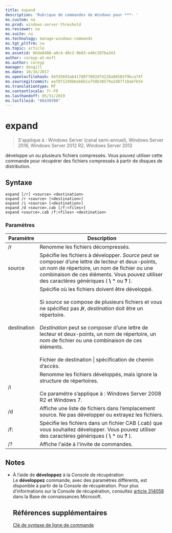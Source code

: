 ```yaml
---
title: expand
description: 'Rubrique de commandes de Windows pour ***- '
ms.custom: na
ms.prod: windows-server-threshold
ms.reviewer: na
ms.suite: na
ms.technology: manage-windows-commands
ms.tgt_pltfrm: na
ms.topic: article
ms.assetid: 66de0488-a0c4-40c2-9b03-e40c107ba343
author: coreyp-at-msft
ms.author: coreyp
manager: dongill
ms.date: 10/16/2017
ms.openlocfilehash: 84fd3693ab41780f7092d74228a06503f9bca74f
ms.sourcegitcommit: eaf071249b6eb6b1a758b38579a2d87710abfb54
ms.translationtype: MT
ms.contentlocale: fr-FR
ms.lasthandoff: 05/31/2019
ms.locfileid: "66439390"
---
```

# <a name="expand"></a>expand

>S'applique à : Windows Server (canal semi-annuel), Windows Server 2016, Windows Server 2012 R2, Windows Server 2012

développe un ou plusieurs fichiers compressés. Vous pouvez utiliser cette commande pour récupérer des fichiers compressés à partir de disques de distribution.  
## <a name="syntax"></a>Syntaxe  
```  
expand [/r] <source> <destination>  
expand /r <source> [<destination>]  
expand /i <source> [<destination>]  
expand /d <source>.cab [/f:<files>]  
expand <source>.cab /f:<files> <destination>  
```  
### <a name="parameters"></a>Paramètres  

|  Paramètre  |                                                                                                                                                                   Description                                                                                                                                                                    |
|-------------|--------------------------------------------------------------------------------------------------------------------------------------------------------------------------------------------------------------------------------------------------------------------------------------------------------------------------------------------------|
|     /r      |                                                                                                                                                             Renomme les fichiers décompressés.                                                                                                                                                              |
|   source    |                                                                              Spécifie les fichiers à développer. *Source* peut se composer d’une lettre de lecteur et deux-points, un nom de répertoire, un nom de fichier ou une combinaison de ces éléments. Vous pouvez utiliser des caractères génériques ( **\\** \* ou **?** ).                                                                               |
| destination | Spécifie où les fichiers doivent être développé.<br /><br />Si *source* se compose de plusieurs fichiers et vous ne spécifiez pas **/r**, *destination* doit être un répertoire.<br /><br />*Destination* peut se composer d’une lettre de lecteur et deux-points, un nom de répertoire, un nom de fichier ou une combinaison de ces éléments.<br /><br />Fichier de destination &#124; spécification de chemin d’accès. |
|     /i      |                                                                                                   Renomme les fichiers développés, mais ignore la structure de répertoires.<br /><br />Ce paramètre s’applique à :  Windows Server 2008 R2 et Windows 7.                                                                                                    |
|     /d      |                                                                                                                              Affiche une liste de fichiers dans l’emplacement source. Ne pas développer ou extrayez les fichiers.                                                                                                                              |
|     /f:     |                                                                                                                 Spécifie les fichiers dans un fichier CAB (.cab) que vous souhaitez développer. Vous pouvez utiliser des caractères génériques ( **\\** \* ou **?** ).                                                                                                                 |
|     /?      |                                                                                                                                                       Affiche l'aide à l'invite de commandes.                                                                                                                                                       |

## <a name="remarks"></a>Notes  
- À l’aide de **développez** à la Console de récupération  
  Le **développez** commande, avec des paramètres différents, est disponible à partir de la Console de récupération. Pour plus d’informations sur la Console de récupération, consultez [article 314058](https://support.microsoft.com/kb/314058) dans la Base de connaissances Microsoft.  
  ## <a name="additional-references"></a>Références supplémentaires  
  [Clé de syntaxe de ligne de commande](command-line-syntax-key.md)  
